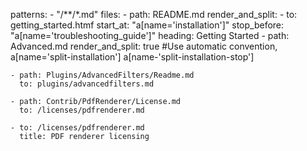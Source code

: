   patterns:
    - "/**/*.md"
  files:
    - path: README.md
      render_and_split:
        - to: getting_started.htmf
          start_at: "a[name='installation']"
          stop_before: "a[name='troubleshooting_guide']"
          heading: Getting Started
    - path: Advanced.md
      render_and_split: true #Use automatic convention, a[name='split-installation'] a[name-'split-installation-stop']

    - path: Plugins/AdvancedFilters/Readme.md
      to: plugins/advancedfilters.md

    - path: Contrib/PdfRenderer/License.md
      to: /licenses/pdfrenderer.md

    - to: /licenses/pdfrenderer.md
      title: PDF renderer licensing
